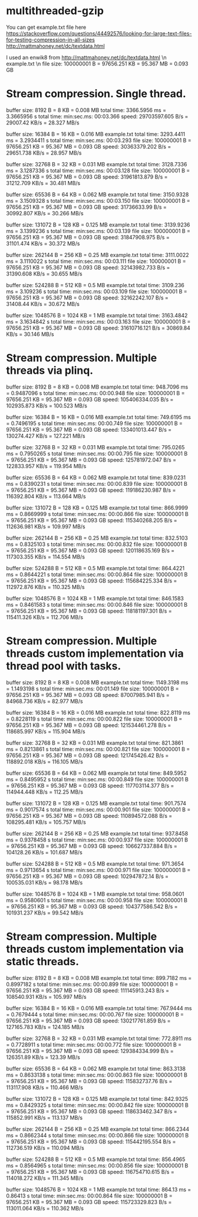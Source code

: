 # multithreaded-gzip

You can get example.txt file here
	https://stackoverflow.com/questions/44492576/looking-for-large-text-files-for-testing-compression-in-all-sizes
	http://mattmahoney.net/dc/textdata.html

I used an enwik8 from http://mattmahoney.net/dc/textdata.html \n
example.txt \n
file size: 100000001 B = 97656.251 KB = 95.367 MB = 0.093 GB

# Stream compression. Single thread.

buffer size: 8192 B = 8 KB = 0.008 MB
total time: 3366.5956 ms = 3.3665956 s
total time: min:sec.ms: 00:03.366
speed: 29703597.605 B/s = 29007.42 KB/s = 28.327 MB/s

buffer size: 16384 B = 16 KB = 0.016 MB
example.txt
total time: 3293.4411 ms = 3.2934411 s
total time: min:sec.ms: 00:03.293
file size: 100000001 B = 97656.251 KB = 95.367 MB = 0.093 GB
speed: 30363379.202 B/s = 29651.738 KB/s = 28.957 MB/s

buffer size: 32768 B = 32 KB = 0.031 MB
example.txt
total time: 3128.7336 ms = 3.1287336 s
total time: min:sec.ms: 00:03.128
file size: 100000001 B = 97656.251 KB = 95.367 MB = 0.093 GB
speed: 31961813.879 B/s = 31212.709 KB/s = 30.481 MB/s

buffer size: 65536 B = 64 KB = 0.062 MB
example.txt
total time: 3150.9328 ms = 3.1509328 s
total time: min:sec.ms: 00:03.150
file size: 100000001 B = 97656.251 KB = 95.367 MB = 0.093 GB
speed: 31736633.99 B/s = 30992.807 KB/s = 30.266 MB/s

buffer size: 131072 B = 128 KB = 0.125 MB
example.txt
total time: 3139.9236 ms = 3.1399236 s
total time: min:sec.ms: 00:03.139
file size: 100000001 B = 97656.251 KB = 95.367 MB = 0.093 GB
speed: 31847908.975 B/s = 31101.474 KB/s = 30.372 MB/s

buffer size: 262144 B = 256 KB = 0.25 MB
example.txt
total time: 3111.0022 ms = 3.1110022 s
total time: min:sec.ms: 00:03.111
file size: 100000001 B = 97656.251 KB = 95.367 MB = 0.093 GB
speed: 32143982.733 B/s = 31390.608 KB/s = 30.655 MB/s

buffer size: 524288 B = 512 KB = 0.5 MB
example.txt
total time: 3109.236 ms = 3.109236 s
total time: min:sec.ms: 00:03.109
file size: 100000001 B = 97656.251 KB = 95.367 MB = 0.093 GB
speed: 32162242.107 B/s = 31408.44 KB/s = 30.672 MB/s

buffer size: 1048576 B = 1024 KB = 1 MB
example.txt
total time: 3163.4842 ms = 3.1634842 s
total time: min:sec.ms: 00:03.163
file size: 100000001 B = 97656.251 KB = 95.367 MB = 0.093 GB
speed: 31610716.121 B/s = 30869.84 KB/s = 30.146 MB/s


# Stream compression. Multiple threads via plinq.

buffer size: 8192 B = 8 KB = 0.008 MB
example.txt
total time: 948.7096 ms = 0.9487096 s
total time: min:sec.ms: 00:00.948
file size: 100000001 B = 97656.251 KB = 95.367 MB = 0.093 GB
speed: 105406334.035 B/s = 102935.873 KB/s = 100.523 MB/s

buffer size: 16384 B = 16 KB = 0.016 MB
example.txt
total time: 749.6195 ms = 0.7496195 s
total time: min:sec.ms: 00:00.749
file size: 100000001 B = 97656.251 KB = 95.367 MB = 0.093 GB
speed: 133401013.447 B/s = 130274.427 KB/s = 127.221 MB/s

buffer size: 32768 B = 32 KB = 0.031 MB
example.txt
total time: 795.0265 ms = 0.7950265 s
total time: min:sec.ms: 00:00.795
file size: 100000001 B = 97656.251 KB = 95.367 MB = 0.093 GB
speed: 125781972.047 B/s = 122833.957 KB/s = 119.954 MB/s

buffer size: 65536 B = 64 KB = 0.062 MB
example.txt
total time: 839.0231 ms = 0.8390231 s
total time: min:sec.ms: 00:00.839
file size: 100000001 B = 97656.251 KB = 95.367 MB = 0.093 GB
speed: 119186230.987 B/s = 116392.804 KB/s = 113.664 MB/s

buffer size: 131072 B = 128 KB = 0.125 MB
example.txt
total time: 866.9999 ms = 0.8669999 s
total time: min:sec.ms: 00:00.866
file size: 100000001 B = 97656.251 KB = 95.367 MB = 0.093 GB
speed: 115340268.205 B/s = 112636.981 KB/s = 109.997 MB/s

buffer size: 262144 B = 256 KB = 0.25 MB
example.txt
total time: 832.5103 ms = 0.8325103 s
total time: min:sec.ms: 00:00.832
file size: 100000001 B = 97656.251 KB = 95.367 MB = 0.093 GB
speed: 120118635.169 B/s = 117303.355 KB/s = 114.554 MB/s

buffer size: 524288 B = 512 KB = 0.5 MB
example.txt
total time: 864.4221 ms = 0.8644221 s
total time: min:sec.ms: 00:00.864
file size: 100000001 B = 97656.251 KB = 95.367 MB = 0.093 GB
speed: 115684225.334 B/s = 112972.876 KB/s = 110.325 MB/s

buffer size: 1048576 B = 1024 KB = 1 MB
example.txt
total time: 846.1583 ms = 0.8461583 s
total time: min:sec.ms: 00:00.846
file size: 100000001 B = 97656.251 KB = 95.367 MB = 0.093 GB
speed: 118181197.301 B/s = 115411.326 KB/s = 112.706 MB/s


# Stream compression. Multiple threads custom implementation via thread pool with tasks.

buffer size: 8192 B = 8 KB = 0.008 MB
example.txt
total time: 1149.3198 ms = 1.1493198 s
total time: min:sec.ms: 00:01.149
file size: 100000001 B = 97656.251 KB = 95.367 MB = 0.093 GB
speed: 87007985.941 B/s = 84968.736 KB/s = 82.977 MB/s

buffer size: 16384 B = 16 KB = 0.016 MB
example.txt
total time: 822.8119 ms = 0.8228119 s
total time: min:sec.ms: 00:00.822
file size: 100000001 B = 97656.251 KB = 95.367 MB = 0.093 GB
speed: 121534461.278 B/s = 118685.997 KB/s = 115.904 MB/s

buffer size: 32768 B = 32 KB = 0.031 MB
example.txt
total time: 821.3861 ms = 0.8213861 s
total time: min:sec.ms: 00:00.821
file size: 100000001 B = 97656.251 KB = 95.367 MB = 0.093 GB
speed: 121745426.42 B/s = 118892.018 KB/s = 116.105 MB/s

buffer size: 65536 B = 64 KB = 0.062 MB
example.txt
total time: 849.5952 ms = 0.8495952 s
total time: min:sec.ms: 00:00.849
file size: 100000001 B = 97656.251 KB = 95.367 MB = 0.093 GB
speed: 117703114.377 B/s = 114944.448 KB/s = 112.25 MB/s

buffer size: 131072 B = 128 KB = 0.125 MB
example.txt
total time: 901.7574 ms = 0.9017574 s
total time: min:sec.ms: 00:00.901
file size: 100000001 B = 97656.251 KB = 95.367 MB = 0.093 GB
speed: 110894572.088 B/s = 108295.481 KB/s = 105.757 MB/s

buffer size: 262144 B = 256 KB = 0.25 MB
example.txt
total time: 937.8458 ms = 0.9378458 s
total time: min:sec.ms: 00:00.937
file size: 100000001 B = 97656.251 KB = 95.367 MB = 0.093 GB
speed: 106627337.884 B/s = 104128.26 KB/s = 101.687 MB/s

buffer size: 524288 B = 512 KB = 0.5 MB
example.txt
total time: 971.3654 ms = 0.9713654 s
total time: min:sec.ms: 00:00.971
file size: 100000001 B = 97656.251 KB = 95.367 MB = 0.093 GB
speed: 102947872.14 B/s = 100535.031 KB/s = 98.178 MB/s

buffer size: 1048576 B = 1024 KB = 1 MB
example.txt
total time: 958.0601 ms = 0.9580601 s
total time: min:sec.ms: 00:00.958
file size: 100000001 B = 97656.251 KB = 95.367 MB = 0.093 GB
speed: 104377586.542 B/s = 101931.237 KB/s = 99.542 MB/s


# Stream compression. Multiple threads custom implementation via static threads.

buffer size: 8192 B = 8 KB = 0.008 MB
example.txt
total time: 899.7182 ms = 0.8997182 s
total time: min:sec.ms: 00:00.899
file size: 100000001 B = 97656.251 KB = 95.367 MB = 0.093 GB
speed: 111145913.243 B/s = 108540.931 KB/s = 105.997 MB/s

buffer size: 16384 B = 16 KB = 0.016 MB
example.txt
total time: 767.9444 ms = 0.7679444 s
total time: min:sec.ms: 00:00.767
file size: 100000001 B = 97656.251 KB = 95.367 MB = 0.093 GB
speed: 130217761.859 B/s = 127165.783 KB/s = 124.185 MB/s

buffer size: 32768 B = 32 KB = 0.031 MB
example.txt
total time: 772.8911 ms = 0.7728911 s
total time: min:sec.ms: 00:00.772
file size: 100000001 B = 97656.251 KB = 95.367 MB = 0.093 GB
speed: 129384334.999 B/s = 126351.89 KB/s = 123.39 MB/s

buffer size: 65536 B = 64 KB = 0.062 MB
example.txt
total time: 863.3138 ms = 0.8633138 s
total time: min:sec.ms: 00:00.863
file size: 100000001 B = 97656.251 KB = 95.367 MB = 0.093 GB
speed: 115832737.76 B/s = 113117.908 KB/s = 110.466 MB/s

buffer size: 131072 B = 128 KB = 0.125 MB
example.txt
total time: 842.9325 ms = 0.8429325 s
total time: min:sec.ms: 00:00.842
file size: 100000001 B = 97656.251 KB = 95.367 MB = 0.093 GB
speed: 118633462.347 B/s = 115852.991 KB/s = 113.137 MB/s

buffer size: 262144 B = 256 KB = 0.25 MB
example.txt
total time: 866.2344 ms = 0.8662344 s
total time: min:sec.ms: 00:00.866
file size: 100000001 B = 97656.251 KB = 95.367 MB = 0.093 GB
speed: 115442195.554 B/s = 112736.519 KB/s = 110.094 MB/s

buffer size: 524288 B = 512 KB = 0.5 MB
example.txt
total time: 856.4965 ms = 0.8564965 s
total time: min:sec.ms: 00:00.856
file size: 100000001 B = 97656.251 KB = 95.367 MB = 0.093 GB
speed: 116754710.615 B/s = 114018.272 KB/s = 111.345 MB/s

buffer size: 1048576 B = 1024 KB = 1 MB
example.txt
total time: 864.13 ms = 0.86413 s
total time: min:sec.ms: 00:00.864
file size: 100000001 B = 97656.251 KB = 95.367 MB = 0.093 GB
speed: 115723329.823 B/s = 113011.064 KB/s = 110.362 MB/s
